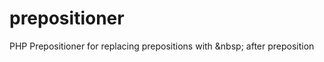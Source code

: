 prepositioner
=============

PHP Prepositioner for replacing prepositions with &amp;nbsp; after preposition
